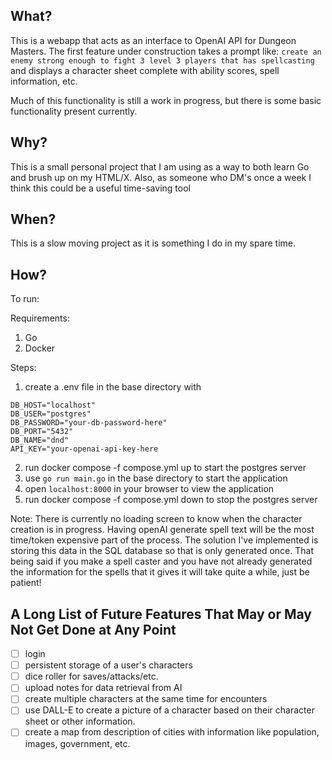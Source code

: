 ## What?
This is a webapp that acts as an interface to OpenAI API for Dungeon Masters. The first feature under construction takes a prompt like:
`create an enemy strong enough to fight 3 level 3 players that has spellcasting`
and displays a character sheet complete with ability scores, spell information, etc.

Much of this functionality is still a work in progress, but there is some basic functionality present currently.

## Why?
This is a small personal project that I am using as a way to both learn Go and brush up on my HTML/X.
Also, as someone who DM's once a week I think this could be a useful time-saving tool

## When?
This is a slow moving project as it is something I do in my spare time.

## How?
To run:

Requirements:
1. Go
2. Docker

Steps:
1. create a .env file in the base directory with 
```
DB_HOST="localhost"
DB_USER="postgres"
DB_PASSWORD="your-db-password-here"
DB_PORT="5432"
DB_NAME="dnd"
API_KEY="your-openai-api-key-here
```
2. run docker compose -f compose.yml up to start the postgres server
3. use `go run main.go` in the base directory to start the application
4. open `localhost:8000` in your browser to view the application
5. run docker compose -f compose.yml down to stop the postgres server

Note: 
There is currently no loading screen to know when the character creation is in progress.
Having openAI generate spell text will be the most time/token expensive part of the process. 
The solution I've implemented is storing this data in the SQL database so that is only generated once. 
That being said if you make a spell caster and you have not already generated the information for the spells that it gives
it will take quite a while, just be patient!

## A Long List of Future Features That May or May Not Get Done at Any Point 
- [ ] login
- [ ] persistent storage of a user's characters
- [ ] dice roller for saves/attacks/etc.
- [ ] upload notes for data retrieval from AI
- [ ] create multiple characters at the same time for encounters
- [ ] use DALL-E to create a picture of a character based on their character sheet or other information.
- [ ] create a map from description of cities with information like population, images, government, etc.

